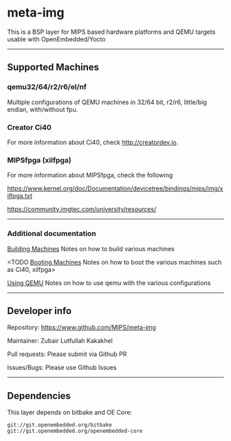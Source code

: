 meta-img
========

This is a BSP layer for MIPS based hardware platforms and QEMU targets usable with OpenEmbedded/Yocto

---

## Supported Machines

### qemu32/64/r2/r6/el/nf

Multiple configurations of QEMU machines in 32/64 bit, r2/r6, little/big endian, with/without fpu.

### Creator Ci40

For more information about Ci40, check http://creatordev.io.

### MIPSfpga (xilfpga)

For more information about MIPSfpga, check the following

https://www.kernel.org/doc/Documentation/devicetree/bindings/mips/img/xilfpga.txt

https://community.imgtec.com/university/resources/

---

### Additional documentation

[Building Machines](README.building.md)	Notes on how to build various machines

<TODO [Booting Machines](README.booting.md)	Notes on how to boot the various machines such as Ci40, xilfpga>

[Using QEMU](README.qemu.md)		Notes on how to use qemu with the various configurations

---

## Developer info

Repository: https://www.github.com/MIPS/meta-img

Maintainer: Zubair Lutfullah Kakakhel

Pull requests: Please submit via Github PR

Issues/Bugs: Please use Github Issues

---

## Dependencies

This layer depends on bitbake and OE Core:

	git://git.openembedded.org/bitbake
	git://git.openembedded.org/openembedded-core
